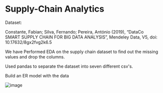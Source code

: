 # Supply-Chain Analytics



Dataset:

Constante, Fabian; Silva, Fernando; Pereira, António (2019), “DataCo SMART SUPPLY CHAIN FOR BIG DATA ANALYSIS”, Mendeley Data, V5, doi: 10.17632/8gx2fvg2k6.5


We have Performed EDA on the supply chain dataset to find out the missing values and drop the columns.

Used pandas to separate the dataset into seven different csv's.

Build an ER model with the data 

![image](https://user-images.githubusercontent.com/29980464/167240409-9a015905-2924-429a-a5b5-ed687993b070.png)
















